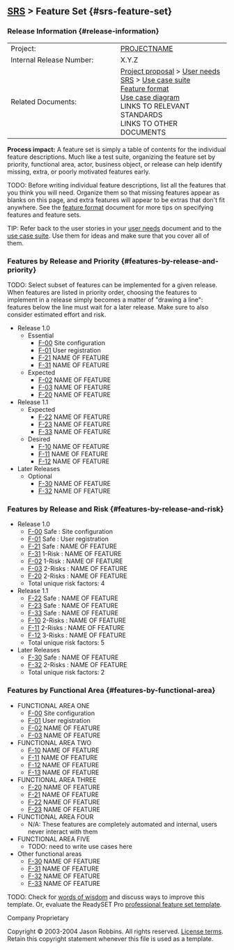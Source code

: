 [SRS](srs.html) &gt; Feature Set {#srs-feature-set}
--------------------------------

### Release Information {#release-information}

<table>
<colgroup>
<col width="50%" />
<col width="50%" />
</colgroup>
<tbody>
<tr class="odd">
<td>Project:</td>
<td><a href="index.html">PROJECTNAME</a></td>
</tr>
<tr class="even">
<td>Internal Release Number:</td>
<td>X.Y.Z</td>
</tr>
<tr class="odd">
<td>Related Documents:</td>
<td><div>
<a href="proposal.html">Project proposal</a> &gt; <a href="user-needs.html">User needs</a>
</div>
<div>
<a href="srs.html">SRS</a> &gt; <a href="use-case-suite.html">Use case suite</a>
</div>
<div>
<a href="feature-format.html">Feature format</a>
</div>
<div>
<a href="LINK-TO-DIAGRAM">Use case diagram</a>
</div>
<div>
LINKS TO RELEVANT STANDARDS
</div>
<div>
LINKS TO OTHER DOCUMENTS
</div></td>
</tr>
</tbody>
</table>

**Process impact:** A feature set is simply a table of contents for the
individual feature descriptions. Much like a test suite, organizing the
feature set by priority, functional area, actor, business object, or
release can help identify missing, extra, or poorly motivated features
early.

TODO: Before writing individual feature descriptions, list all the
features that you think you will need. Organize them so that missing
features appear as blanks on this page, and extra features will appear
to be extras that don't fit anywhere. See the [feature
format](feature-format.html#checklist) document for more tips on
specifying features and feature sets.

TIP: Refer back to the user stories in your [user
needs](user-needs.html) document and to the [use case
suite](use-case-suite.html). Use them for ideas and make sure that you
cover all of them.

### Features by Release and Priority {#features-by-release-and-priority}

TODO: Select subset of features can be implemented for a given release.
When features are listed in priority order, choosing the features to
implement in a release simply becomes a matter of "drawing a line":
features below the line must wait for a later release. Make sure to also
consider estimated effort and risk.

-   Release 1.0
    -   Essential
        -   [F-00](features.html#F-00) Site configuration
        -   [F-01](features.html#F-01) User registration
        -   [F-21](features.html#F-21) NAME OF FEATURE
        -   [F-31](features.html#F-31) NAME OF FEATURE
    -   Expected
        -   [F-02](features.html#F-02) NAME OF FEATURE
        -   [F-03](features.html#F-03) NAME OF FEATURE
        -   [F-20](features.html#F-20) NAME OF FEATURE
-   Release 1.1
    -   Expected
        -   [F-22](features.html#F-22) NAME OF FEATURE
        -   [F-23](features.html#F-23) NAME OF FEATURE
        -   [F-33](features.html#F-33) NAME OF FEATURE
    -   Desired
        -   [F-10](features.html#F-10) NAME OF FEATURE
        -   [F-11](features.html#F-11) NAME OF FEATURE
        -   [F-12](features.html#F-12) NAME OF FEATURE
-   Later Releases
    -   Optional
        -   [F-30](features.html#F-30) NAME OF FEATURE
        -   [F-32](features.html#F-32) NAME OF FEATURE

### Features by Release and Risk {#features-by-release-and-risk}

-   Release 1.0
    -   [F-00](features.html#F-00) Safe : Site configuration
    -   [F-01](features.html#F-01) Safe : User registration
    -   [F-21](features.html#F-21) Safe : NAME OF FEATURE
    -   [F-31](features.html#F-31) 1-Risk : NAME OF FEATURE
    -   [F-02](features.html#F-02) 1-Risk : NAME OF FEATURE
    -   [F-03](features.html#F-03) 2-Risks : NAME OF FEATURE
    -   [F-20](features.html#F-20) 2-Risks : NAME OF FEATURE
    -   Total unique risk factors: 4
-   Release 1.1
    -   [F-22](features.html#F-22) Safe : NAME OF FEATURE
    -   [F-23](features.html#F-23) Safe : NAME OF FEATURE
    -   [F-33](features.html#F-33) Safe : NAME OF FEATURE
    -   [F-10](features.html#F-10) 2-Risks : NAME OF FEATURE
    -   [F-11](features.html#F-11) 2-Risks : NAME OF FEATURE
    -   [F-12](features.html#F-12) 3-Risks : NAME OF FEATURE
    -   Total unique risk factors: 5
-   Later Releases
    -   [F-30](features.html#F-30) Safe : NAME OF FEATURE
    -   [F-32](features.html#F-32) 2-Risks : NAME OF FEATURE
    -   Total unique risk factors: 2

### Features by Functional Area {#features-by-functional-area}

-   FUNCTIONAL AREA ONE
    -   [F-00](features.html#F-00) Site configuration
    -   [F-01](features.html#F-01) User registration
    -   [F-02](features.html#F-02) NAME OF FEATURE
    -   [F-03](features.html#F-03) NAME OF FEATURE
-   FUNCTIONAL AREA TWO
    -   [F-10](features.html#F-10) NAME OF FEATURE
    -   [F-11](features.html#F-11) NAME OF FEATURE
    -   [F-12](features.html#F-12) NAME OF FEATURE
    -   [F-13](features.html#F-13) NAME OF FEATURE
-   FUNCTIONAL AREA THREE
    -   [F-20](features.html#F-20) NAME OF FEATURE
    -   [F-21](features.html#F-21) NAME OF FEATURE
    -   [F-22](features.html#F-22) NAME OF FEATURE
    -   [F-23](features.html#F-23) NAME OF FEATURE
-   FUNCTIONAL AREA FOUR
    -   N/A: These features are completely automated and internal, users
        never interact with them
-   FUNCTIONAL AREA FIVE
    -   TODO: need to write use cases here
-   Other functional areas
    -   [F-30](features.html#F-30) NAME OF FEATURE
    -   [F-31](features.html#F-31) NAME OF FEATURE
    -   [F-32](features.html#F-32) NAME OF FEATURE
    -   [F-33](features.html#F-33) NAME OF FEATURE

TODO: Check for [words of
wisdom](http://readyset.tigris.org/words-of-wisdom/feature-set.html) and
discuss ways to improve this template. Or, evaluate the ReadySET Pro
[professional feature set
template](http://www.readysetpro.com/ "pro use case template and sample test plan").

Company Proprietary

Copyright © 2003-2004 Jason Robbins. All rights reserved. [License
terms](readyset-license.html). Retain this copyright statement whenever
this file is used as a template.


